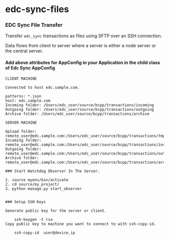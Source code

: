 # edc-sync-files

### EDC Sync File Transfer

Transfer `edc_sync` transactions as files using SFTP over an SSH connection.

Data flows from client to server where a server is either a node server or the central server.


#### Add above attributes for AppConfig in your Application in the child class of Edc Sync AppConfig

```
CLIENT MACHINE

Connected to host edc.sample.com.

patterns: *.json
host: edc.sample.com
Incoming folder: /Users/edc_user/source/bcpp/transactions/incoming
Outgoing folder: /Users/edc_user/source/bcpp/transactions/outgoing
Archive folder: /Users/edc_user/source/bcpp/transactions/archive

SERVER MACHINE

Upload folder: remote_user@edc.sample.com:/Users/edc_user/source/bcpp/transactions/tmp
Incoming folder: remote_user@edc.sample.com:/Users/edc_user/source/bcpp/transactions/incoming
Outgoing folder: remote_user@edc.sample.com:/Users/edc_user/source/bcpp/transactions/outgoing
Archive folder: remote_user@edc.sample.com:/Users/edc_user/source/bcpp/transactions/archive

### Start Watchdog Observer In The Server.

```
	1. source myenv/bin/activate
	2. cd source/my_project/
	3. python manage.py start_observer
```

### Setup SSH Keys

Generate public key for the server or client.

    ssh-keygen -t rsa
Copy public key to machine you want to connect to with ssh-copy-id.
    
    ssh-copy-id  user@device_ip
